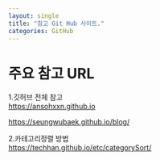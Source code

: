 ```yaml
---
layout: single
title: "참고 Git Hub 사이트."
categories: GitHub
---
```

# 주요 참고 URL
1.깃허브 전체 참고  
<https://ansohxxn.github.io>

<https://seungwubaek.github.io/blog/>

2.카테고리정렬 방법  
<https://techhan.github.io/etc/categorySort/>

